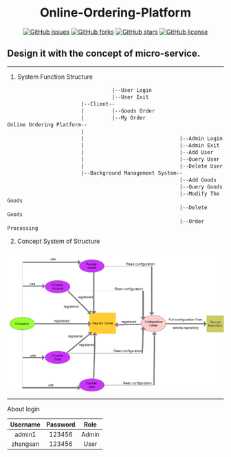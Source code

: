 <h1 align="center">Online-Ordering-Platform</h1>

<div align="center">

[![GitHub issues](https://img.shields.io/github/issues/CMINI777/online-ordering-platform)](https://github.com/CMINI777/online-ordering-platform/issues) [![GitHub forks](https://img.shields.io/github/forks/CMINI777/online-ordering-platform)](https://github.com/CMINI777/online-ordering-platform/network) [![GitHub stars](https://img.shields.io/github/stars/CMINI777/online-ordering-platform)](https://github.com/CMINI777/online-ordering-platform/stargazers) [![GitHub license](https://img.shields.io/github/license/CMINI777/online-ordering-platform)](https://github.com/CMINI777/online-ordering-platform/blob/master/LICENSE)

</div>

## Design it with the concept of micro-service. ##

---

1. System Function Structure

```
                                  |--User Login
                                  |--User Exit
                        |--Client--
                        |         |--Goods Order
                        |         |--My Order
Online Ordering Platform--
                        |
                        |                               |--Admin Login
                        |                               |--Admin Exit
                        |                               |--Add User
                        |                               |--Query User
                        |                               |--Delete User
                        |--Background Management System--
                                                        |--Add Goods
                                                        |--Query Goods
                                                        |--Modify The Goods
                                                        |--Delete Goods
                                                        |--Order Processing
```

2. Concept System of Structure <br>

![1](https://github.com/CMINI777/online-ordering-platform/blob/master/model.png)

-----

About login

| Username | Password | Role |
| :---: | :---: | :---: |
| admin1 | 123456 | Admin |
| zhangsan | 123456 | User |
